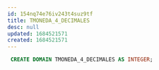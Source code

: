 ```yaml
---
id: 154nq74e76iv243t4suz9tf
title: TMONEDA_4_DECIMALES
desc: null
updated: 1684521571
created: 1684521571
---
```



```sql
 CREATE DOMAIN TMONEDA_4_DECIMALES AS INTEGER;
```
